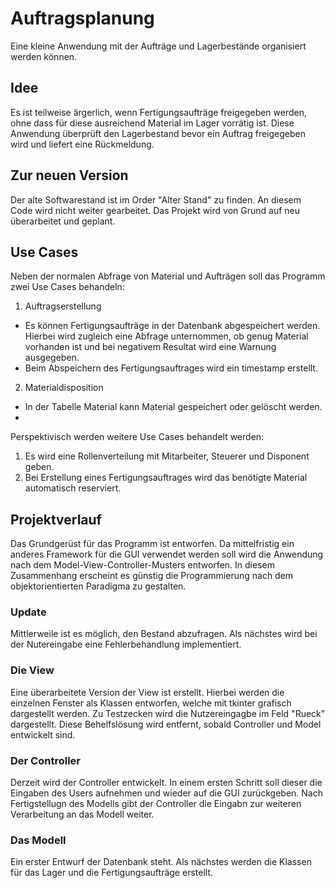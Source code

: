 # Auftragsplanung
Eine kleine Anwendung mit der Aufträge und Lagerbestände organisiert werden können.

## Idee
Es ist teilweise ärgerlich, wenn Fertigungsaufträge freigegeben werden, ohne dass für diese ausreichend Material im Lager vorrätig ist. Diese Anwendung überprüft den Lagerbestand bevor ein Auftrag freigegeben wird und liefert eine Rückmeldung.

## Zur neuen Version
Der alte Softwarestand ist im Order "Alter Stand" zu finden. An diesem Code wird nicht weiter gearbeitet. Das Projekt wird von Grund auf neu überarbeitet und geplant.

## Use Cases
Neben der normalen Abfrage von Material und Aufträgen soll das Programm zwei Use Cases behandeln:
1. Auftragserstellung
- Es können Fertigungsaufträge in der Datenbank abgespeichert werden. Hierbei wird zugleich eine Abfrage unternommen, ob genug Material vorhanden ist und bei negativem Resultat wird eine Warnung ausgegeben.
- Beim Abspeichern des Fertigungsauftrages wird ein timestamp erstellt.
2. Materialdisposition
- In der Tabelle Material kann Material gespeichert oder gelöscht werden.
- 

Perspektivisch werden weitere Use Cases behandelt werden:
1. Es wird eine Rollenverteilung mit Mitarbeiter, Steuerer und Disponent geben.
2. Bei Erstellung eines Fertigungsauftrages wird das benötigte Material automatisch reserviert.

## Projektverlauf
Das Grundgerüst für das Programm ist entworfen. Da mittelfristig ein anderes Framework für die GUI verwendet werden soll wird die Anwendung nach dem Model-View-Controller-Musters entworfen. In diesem Zusammenhang erscheint es günstig die Programmierung nach dem objektorientierten Paradigma zu gestalten.

### Update
Mittlerweile ist es möglich, den Bestand abzufragen. Als nächstes wird bei der Nutereingabe eine Fehlerbehandlung implementiert.
### Die View
Eine überarbeitete Version der View ist erstellt. Hierbei werden die einzelnen Fenster als Klassen entworfen, welche mit tkinter grafisch dargestellt werden. Zu Testzecken wird die Nutzereingagbe im Feld "Rueck" dargestellt. Diese Behelfslösung wird entfernt, sobald Controller und Model entwickelt sind.
### Der Controller
Derzeit wird der Controller entwickelt. In einem ersten Schritt soll dieser die Eingaben des Users aufnehmen und wieder auf die GUI zurückgeben. Nach Fertigstellugn des Modells gibt der Controller die Eingabn zur weiteren Verarbeitung an das Modell weiter.
### Das Modell
Ein erster Entwurf der Datenbank steht. Als nächstes werden die Klassen für das Lager und die Fertigungsaufträge erstellt.
